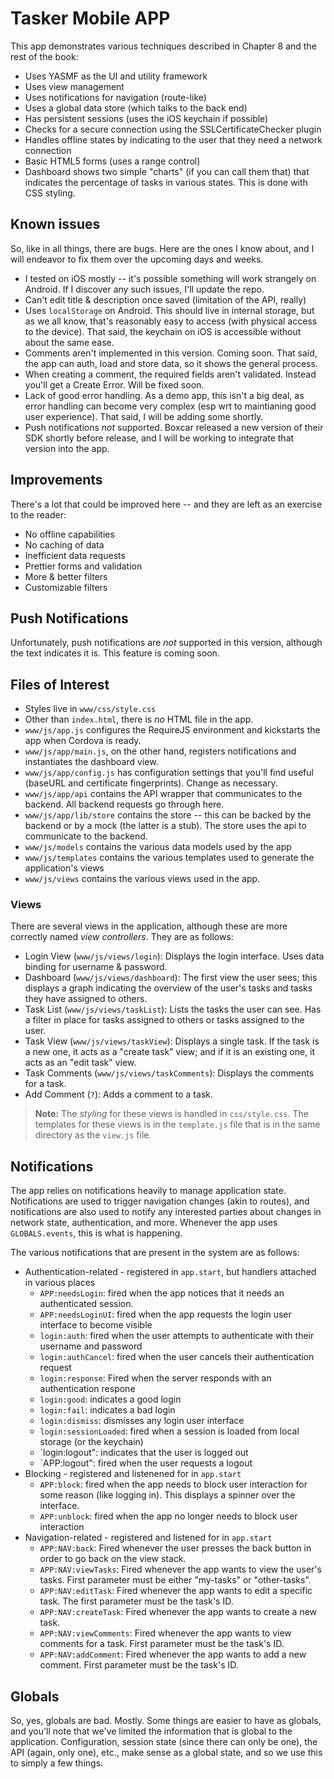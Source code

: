 # Tasker Mobile APP

This app demonstrates various techniques described in Chapter 8 and the rest of the book:
 - Uses YASMF as the UI and utility framework
 - Uses view management
 - Uses notifications for navigation (route-like)
 - Uses a global data store (which talks to the back end)
 - Has persistent sessions (uses the iOS keychain if possible)
 - Checks for a secure connection using the SSLCertificateChecker plugin
 - Handles offline states by indicating to the user that they need a network connection
 - Basic HTML5 forms (uses a range control)
 - Dashboard shows two simple "charts" (if you can call them that) that indicates the percentage of tasks in various states. This is done with CSS styling.

## Known issues

So, like in all things, there are bugs. Here are the ones I know about, and I will endeavor to fix them over the upcoming days and weeks.

 * I tested on iOS mostly -- it's possible something will work strangely on Android. If I discover any such issues, I'll update the repo.
 * Can't edit title & description once saved (limitation of the API, really)
 * Uses `localStorage` on Android. This should live in internal storage, but as we all know, that's reasonably easy to access (with physical access to the device). That said, the keychain on iOS is accessible without about the same ease.
 * Comments aren't implemented in this version. Coming soon. That said, the app can auth, load and store data, so it shows the general process.
 * When creating a comment, the required fields aren't validated. Instead you'll get a Create Error. Will be fixed soon.
 * Lack of good error handling. As a demo app, this isn't a big deal, as error handling can become very complex (esp wrt to maintianing good user experience). That said, I will be adding some shortly.
 * Push notifications *not* supported. Boxcar released a new version of their SDK shortly before release, and I will be working to integrate that version into the app.

## Improvements

There's a lot that could be improved here -- and they are left as an exercise to the reader:

 * No offline capabilities
 * No caching of data
 * Inefficient data requests
 * Prettier forms and validation
 * More & better filters
 * Customizable filters

## Push Notifications

Unfortunately, push notifications are *not* supported in this version, although the text indicates it is. This feature is coming soon.

## Files of Interest

 - Styles live in `www/css/style.css`
 - Other than `index.html`, there is *no* HTML file in the app.
 - `www/js/app.js` configures the RequireJS environment and kickstarts the app when Cordova is ready.
 - `www/js/app/main.js`, on the other hand, registers notifications and instantiates the dashboard view.
 - `www/js/app/config.js` has configuration settings that you'll find useful (baseURL and certificate fingerprints). Change as necessary.
 - `www/js/app/api` contains the API wrapper that communicates to the backend. All backend requests go through here.
 - `www/js/app/lib/store` contains the store -- this can be backed by the backend or by a mock (the latter is a stub). The store uses the api to communicate to the backend.
 - `www/js/models` contains the various data models used by the app
 - `www/js/templates` contains the various templates used to generate the application's views
 - `www/js/views` contains the various views used in the app.

### Views

There are several views in the application, although these are more correctly named *view controllers*. They are as follows:

 - Login View (`www/js/views/login`): Displays the login interface. Uses data binding for username & password.
 - Dashboard (`www/js/views/dashboard`): The first view the user sees; this displays a graph indicating the overview of the user's tasks and tasks they have assigned to others.
 - Task List (`www/js/views/taskList`): Lists the tasks the user can see. Has a filter in place for tasks assigned to others or tasks assigned to the user.
 - Task View (`www/js/views/taskView`): Displays a single task. If the task is a new one, it acts as a "create task" view; and if it is an existing one, it acts as an "edit task" view.
 - Task Comments (`www/js/views/taskComments`): Displays the comments for a task.
 - Add Comment (`?`): Adds a comment to a task.

> **Note:** The *styling* for these views is handled in `css/style.css`. The templates for these views is in the `template.js` file that is in the same directory as the `view.js` file.


## Notifications

The app relies on notifications heavily to manage application state. Notifications are used to trigger navigation changes (akin to routes), and notifications
are also used to notify any interested parties about changes in network state, authentication, and more. Whenever the app uses `GLOBALS.events`, this is what
is happening.

The various notifications that are present in the system are as follows:

* Authentication-related - registered in `app.start`, but handlers attached in various places
    * `APP:needsLogin`: fired when the app notices that it needs an authenticated session.
    * `APP:needsLoginUI`: fired when the app requests the login user interface to become visible
    * `login:auth`: fired when the user attempts to authenticate with their username and password
    * `login:authCancel`: fired when the user cancels their authentication request
    * `login:response`: Fired when the server responds with an authentication respone
    * `login:good`: indicates a good login
    * `login:fail`: indicates a bad login
    * `login:dismiss`: dismisses any login user interface
    * `login:sessionLoaded`: fired when a session is loaded from local storage (or the keychain)
    * `login:logout": indicates that the user is logged out
    * `APP:logout": fired when the user requests a logout
* Blocking - registered and listenened for in `app.start`
    * `APP:block`: fired when the app needs to block user interaction for some reason (like logging in). This displays a spinner over the interface.
    * `APP:unblock`: fired when the app no longer needs to block user interaction
* Navigation-related - registered and listened for in `app.start`
    * `APP:NAV:back`: Fired whenever the user presses the back button in order to go back on the view stack.
    * `APP:NAV:viewTasks`: Fired whenever the app wants to view the user's tasks. First parameter must be either "my-tasks" or "other-tasks".
    * `APP:NAV:editTask`: Fired whenever the app wants to edit a specific task. The first parameter must be the task's ID.
    * `APP:NAV:createTask`: Fired whenever the app wants to create a new task.
    * `APP:NAV:viewComments`: Fired whenever the app wants to view comments for a task. First parameter must be the task's ID.
    * `APP:NAV:addComment`: Fired whenever the app wants to add a new comment. First parameter must be the task's ID.


## Globals

So, yes, globals are bad. Mostly. Some things are easier to have as globals, and you'll note that we've limited the information that is global to the application.
Configuration, session state (since there can only be one), the API (again, only one), etc., make sense as a global state, and so we use this to simply a few
things.



